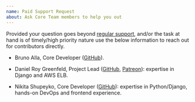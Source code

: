 ```yaml
---
name: Paid Support Request
about: Ask Core Team members to help you out
---
```


Provided your question goes beyond [regular support](https://github.com/dxh_py/dxh_py-django/issues/new?template=question.md), and/or the task at hand is of timely/high priority nature use the below information to reach out for contributors directly.

- Bruno Alla, Core Developer ([GitHub](https://github.com/sponsors/browniebroke)).

- Daniel Roy Greenfeld, Project Lead ([GitHub](https://github.com/pydanny), [Patreon](https://www.patreon.com/danielroygreenfeld)): expertise in Django and AWS ELB.

- Nikita Shupeyko, Core Developer ([GitHub](https://github.com/webyneter)): expertise in Python/Django, hands-on DevOps and frontend experience.
